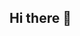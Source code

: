 ## Hi there 👋

<!--
**cjmok-0825/cjmok-0825** is a ✨ _special_ ✨ repository because its `README.md` (this file) appears on your GitHub profile.

- 🔭 I’m currently working on ...
De Stijl
- 🌱 I’m currently learning ...
Lots
- 👯 I’m looking to collaborate on ...
Sigh...
- 🤔 I’m looking for help with ...
Sigh...
- 💬 Ask me about ...
<img src="https://github-readme-stats.vercel.app/api/top-langs?username=cjmok-0825&show_icons=true&locale=en&layout=compact&theme=chartreuse-dark" alt="ovi" />
- 📫 How to reach me: ...
?
- 😄 Pronouns: ...
He
- ⚡ Fun fact: ...
No fun.
-->

